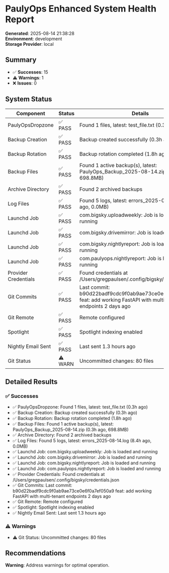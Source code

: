 # PaulyOps Enhanced System Health Report

**Generated**: 2025-08-14 21:38:28  
**Environment**: development  
**Storage Provider**: local

## Summary

- ✅ **Successes**: 15
- ⚠️  **Warnings**: 1
- ❌ **Issues**: 0

## System Status

| Component | Status | Details |
|-----------|--------|---------|
| PaulyOpsDropzone | ✅ PASS | Found 1 files, latest: test_file.txt (0.3h ago) |
| Backup Creation | ✅ PASS | Backup created successfully (0.3h ago) |
| Backup Rotation | ✅ PASS | Backup rotation completed (1.8h ago) |
| Backup Files | ✅ PASS | Found 1 active backup(s), latest: PaulyOps_Backup_2025-08-14.zip (0.3h ago, 698.8MB) |
| Archive Directory | ✅ PASS | Found 2 archived backups |
| Log Files | ✅ PASS | Found 5 logs, latest: errors_2025-08-14.log (8.4h ago, 0.0MB) |
| Launchd Job | ✅ PASS | com.bigsky.uploadweekly: Job is loaded and running |
| Launchd Job | ✅ PASS | com.bigsky.drivemirror: Job is loaded and running |
| Launchd Job | ✅ PASS | com.bigsky.nightlyreport: Job is loaded and running |
| Launchd Job | ✅ PASS | com.paulyops.nightlyreport: Job is loaded and running |
| Provider Credentials | ✅ PASS | Found credentials at /Users/gregpaulsen/.config/bigsky/credentials.json |
| Git Commits | ✅ PASS | Last commit: b90d22badf9cdc9f0ab9ae73ce0e6f0a7ef050a9 feat: add working FastAPI with multi-tenant endpoints 2 days ago |
| Git Remote | ✅ PASS | Remote configured |
| Spotlight | ✅ PASS | Spotlight indexing enabled |
| Nightly Email Sent | ✅ PASS | Last sent 1.3 hours ago |
|  Git Status | ⚠️ WARN | Uncommitted changes: 80 files |

## Detailed Results

### ✅ Successes
- ✅ PaulyOpsDropzone: Found 1 files, latest: test_file.txt (0.3h ago)
- ✅ Backup Creation: Backup created successfully (0.3h ago)
- ✅ Backup Rotation: Backup rotation completed (1.8h ago)
- ✅ Backup Files: Found 1 active backup(s), latest: PaulyOps_Backup_2025-08-14.zip (0.3h ago, 698.8MB)
- ✅ Archive Directory: Found 2 archived backups
- ✅ Log Files: Found 5 logs, latest: errors_2025-08-14.log (8.4h ago, 0.0MB)
- ✅ Launchd Job: com.bigsky.uploadweekly: Job is loaded and running
- ✅ Launchd Job: com.bigsky.drivemirror: Job is loaded and running
- ✅ Launchd Job: com.bigsky.nightlyreport: Job is loaded and running
- ✅ Launchd Job: com.paulyops.nightlyreport: Job is loaded and running
- ✅ Provider Credentials: Found credentials at /Users/gregpaulsen/.config/bigsky/credentials.json
- ✅ Git Commits: Last commit: b90d22badf9cdc9f0ab9ae73ce0e6f0a7ef050a9 feat: add working FastAPI with multi-tenant endpoints 2 days ago
- ✅ Git Remote: Remote configured
- ✅ Spotlight: Spotlight indexing enabled
- ✅ Nightly Email Sent: Last sent 1.3 hours ago

### ⚠️  Warnings
- ⚠️  Git Status: Uncommitted changes: 80 files

## Recommendations
**Warning**: Address warnings for optimal operation.

